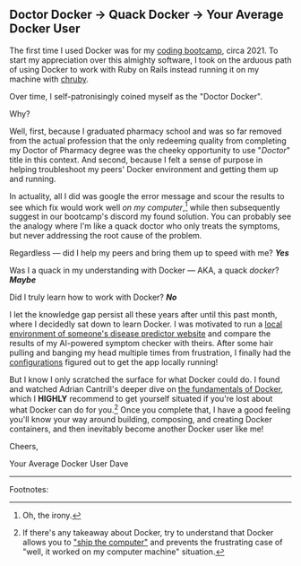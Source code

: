## Doctor Docker &rarr; Quack Docker &rarr; Your Average Docker User

The first time I used Docker was for my [coding bootcamp](https://web.archive.org/web/20211208161720/https://www.learnhowtoprogram.com/ruby-and-rails/getting-started-with-ruby/faq-should-i-install-ruby-or-use-docker), circa 2021. To start my appreciation over this almighty software, I took on the arduous path of using Docker to work with Ruby on Rails instead running it on my machine with [chruby](https://github.com/postmodern/chruby). 

Over time, I self-patronisingly coined myself as the "Doctor Docker".

Why? 

Well, first, because I graduated pharmacy school and was so far removed from the actual profession that the only redeeming quality from completing my Doctor of Pharmacy degree was the cheeky opportunity to use "_Doctor_" title in this context. And second, because I felt a sense of purpose in helping troubleshoot my peers' Docker environment and getting them up and running. 

In actuality, all I did was google the error message and scour the results to see which fix would work well _on my computer_,[^1] while then subsequently suggest in our bootcamp's discord my found solution. You can probably see the analogy where I'm like a quack doctor who only treats the symptoms, but never addressing the root cause of the problem.

Regardless — did I help my peers and bring them up to speed with me? **_Yes_** 

Was I a quack in my understanding with Docker — AKA, a quack _docker_? **_Maybe_**

Did I truly learn how to work with Docker? **_No_**

I let the knowledge gap persist all these years after until this past month, where I decidedly sat down to learn Docker. I was motivated to run a [local environment of someone's disease predictor website](https://github.com/shiroyasha9/PredictIt) and compare the results of my AI-powered symptom checker with theirs. After some hair pulling and banging my head multiple times from frustration, I finally had the [configurations](https://github.com/davelindqvist/docker_config_predictit) figured out to get the app locally running!

But I know I only scratched the surface for what Docker could do. I found and watched Adrian Cantrill's deeper dive on [the fundamentals of Docker](https://github.com/acantril/docker-fundamentals), which I **HIGHLY** recommend to get yourself situated if you're lost about what Docker can do for you.[^2] Once you complete that, I have a good feeling you'll know your way around building, composing, and creating Docker containers, and then inevitably become another Docker user like me!

Cheers,

Your Average Docker User Dave

---

Footnotes:

[^1]: Oh, the irony.

[^2]: If there's any takeaway about Docker, try to understand that Docker allows you to ["ship the computer"](https://www.youtube.com/watch?v=5aUB1lK6jyc&list=PLTk5ZYSbd9Mg51szw21_75Hs1xUpGObDm&index=4) and prevents the frustrating case of "well, it worked on my computer machine" situation. 
